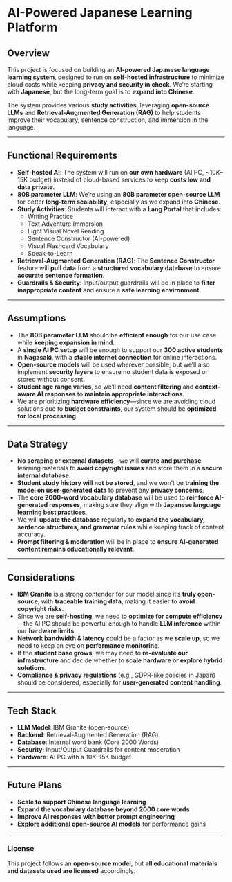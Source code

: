 
# **AI-Powered Japanese Learning Platform**  

## **Overview**  
This project is focused on building an **AI-powered Japanese language learning system**, designed to run on **self-hosted infrastructure** to minimize cloud costs while keeping **privacy and security in check**. We’re starting with **Japanese**, but the long-term goal is to **expand into Chinese**.  

The system provides various **study activities**, leveraging **open-source LLMs** and **Retrieval-Augmented Generation (RAG)** to help students improve their vocabulary, sentence construction, and immersion in the language.  

---

## **Functional Requirements**  
- **Self-hosted AI**: The system will run on **our own hardware** (AI PC, ~$10K–$15K budget) instead of cloud-based services to keep **costs low and data private**.  
- **80B parameter LLM**: We’re using an **80B parameter open-source LLM** for better **long-term scalability**, especially as we expand into **Chinese**.  
- **Study Activities**: Students will interact with a **Lang Portal** that includes:  
  - Writing Practice  
  - Text Adventure Immersion  
  - Light Visual Novel Reading  
  - Sentence Constructor (AI-powered)  
  - Visual Flashcard Vocabulary  
  - Speak-to-Learn  
- **Retrieval-Augmented Generation (RAG)**: The **Sentence Constructor** feature will **pull data** from a **structured vocabulary database** to ensure **accurate sentence formation**.  
- **Guardrails & Security**: Input/output guardrails will be in place to **filter inappropriate content** and ensure a **safe learning environment**.  

---

## **Assumptions**  
- The **80B parameter LLM** should be **efficient enough** for our use case while **keeping expansion in mind**.  
- A **single AI PC setup** will be enough to support our **300 active students** in **Nagasaki**, with a **stable internet connection** for online interactions.  
- **Open-source models** will be used wherever possible, but we’ll also implement **security layers** to ensure no student data is exposed or stored without consent.  
- **Student age range varies**, so we’ll need **content filtering** and **context-aware AI responses** to **maintain appropriate interactions**.  
- We are prioritizing **hardware efficiency**—since we are avoiding cloud solutions due to **budget constraints**, our system should be **optimized for local processing**.  

---

## **Data Strategy**  
- **No scraping or external datasets**—we will **curate and purchase** learning materials to **avoid copyright issues** and store them in a **secure internal database**.  
- **Student study history will not be stored**, and we won’t be **training the model on user-generated data** to prevent any **privacy concerns**.  
- The **core 2000-word vocabulary database** will be used to **reinforce AI-generated responses**, making sure they align with **Japanese language learning best practices**.  
- We will **update the database** regularly to **expand the vocabulary, sentence structures, and grammar rules** while keeping track of content accuracy.  
- **Prompt filtering & moderation** will be in place to **ensure AI-generated content remains educationally relevant**.  

---

## **Considerations**  
- **IBM Granite** is a strong contender for our model since it’s **truly open-source**, with **traceable training data**, making it easier to **avoid copyright risks**.  
- Since we are **self-hosting**, we need to **optimize for compute efficiency**—the AI PC should be powerful enough to handle **LLM inference** within our **hardware limits**.  
- **Network bandwidth & latency** could be a factor as we **scale up**, so we need to keep an eye on **performance monitoring**.  
- If the **student base grows**, we may need to **re-evaluate our infrastructure** and decide whether to **scale hardware or explore hybrid solutions**.  
- **Compliance & privacy regulations** (e.g., GDPR-like policies in Japan) should be considered, especially for **user-generated content handling**.  

---

## **Tech Stack**  
- **LLM Model**: IBM Granite (open-source)  
- **Backend**: Retrieval-Augmented Generation (RAG)  
- **Database**: Internal word bank (Core 2000 Words)  
- **Security**: Input/Output Guardrails for content moderation  
- **Hardware**: AI PC with a $10K–$15K budget  

---

## **Future Plans**  
- **Scale to support Chinese language learning**  
- **Expand the vocabulary database beyond 2000 core words**  
- **Improve AI responses with better prompt engineering**  
- **Explore additional open-source AI models** for performance gains  

---

### **License**  
This project follows an **open-source model**, but **all educational materials and datasets used are licensed** accordingly.  
